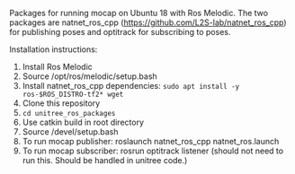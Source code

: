 Packages for running mocap on Ubuntu 18 with Ros Melodic. The two packages are natnet_ros_cpp (https://github.com/L2S-lab/natnet_ros_cpp) for publishing poses and optitrack for subscribing to poses.

Installation instructions:
1. Install Ros Melodic
2. Source /opt/ros/melodic/setup.bash
3. Install natnet_ros_cpp dependencies: ```sudo apt install -y ros-$ROS_DISTRO-tf2* wget```
4. Clone this repository
5. ```cd unitree_ros_packages```
6. Use catkin build in root directory
7. Source /devel/setup.bash
8. To run mocap publisher: roslaunch natnet_ros_cpp natnet_ros.launch
9. To run mocap subscriber: rosrun optitrack listener (should not need to run this. Should be handled in unitree code.)
